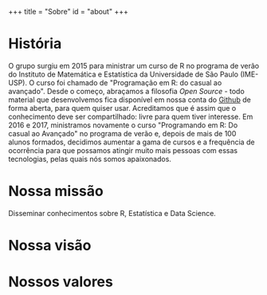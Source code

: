 +++
title = "Sobre"
id = "about"
+++

# História

O grupo surgiu em 2015 para ministrar um curso de R no programa de verão do Instituto de 
Matemática e Estatística da Universidade de São Paulo (IME-USP). O curso foi chamado de
"Programação em R: do casual ao avançado". Desde o começo, abraçamos a filosofia
*Open Source* - todo material que desenvolvemos fica disponível em nossa conta do 
[Github](https://github.com/curso-r/) de forma aberta, para quem quiser usar. 
Acreditamos que é assim que o conhecimento deve ser compartilhado: livre para quem
tiver interesse. Em 2016 e 2017, ministramos novamente o curso "Programando em R: Do casual ao
Avançado" no programa de verão e, depois de mais de 100 alunos formados, decidimos 
aumentar a gama de cursos e a frequência de ocorrência para que possamos atingir 
muito mais pessoas com essas tecnologias, pelas quais nós somos apaixonados.

# Nossa missão

Disseminar conhecimentos sobre R, Estatística e Data Science.

# Nossa visão

# Nossos valores
